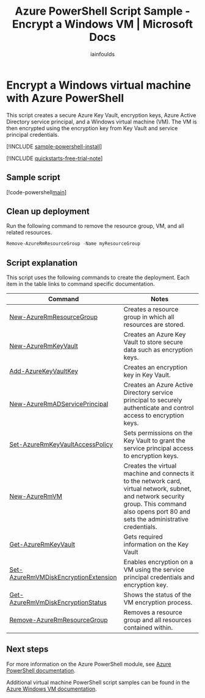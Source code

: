 ﻿---
title: Azure PowerShell Script Sample - Encrypt a Windows VM | Microsoft Docs
description: Azure PowerShell Script Sample - Encrypt a Windows VM 
services: virtual-machines-windows
documentationcenter: virtual-machines
author: iainfoulds
manager: timlt
editor: tysonn
tags: azure-resource-manager

ms.assetid:
ms.service: virtual-machines-windows
ms.devlang: na
ms.topic: sample
ms.tgt_pltfrm: vm-windows
ms.workload: infrastructure
ms.date: 06/02/2017
ms.author: iainfou
---

# Encrypt a Windows virtual machine with Azure PowerShell

This script creates a secure Azure Key Vault, encryption keys, Azure Active Directory service principal, and a Windows virtual machine (VM). The VM is then encrypted using the encryption key from Key Vault and service principal credentials.

[!INCLUDE [sample-powershell-install](../../../includes/sample-powershell-install-no-ssh.md)]

[!INCLUDE [quickstarts-free-trial-note](../../../includes/quickstarts-free-trial-note.md)]

## Sample script

[!code-powershell[main](../../../powershell_scripts/virtual-machine/encrypt-vm/encrypt-windows-vm.ps1 "Encrypt VM disks")]

## Clean up deployment 

Run the following command to remove the resource group, VM, and all related resources.

```powershell
Remove-AzureRmResourceGroup -Name myResourceGroup
```

## Script explanation

This script uses the following commands to create the deployment. Each item in the table links to command specific documentation.

| Command | Notes |
|---|---|
| [New-AzureRmResourceGroup](/powershell/module/azurerm.resources/new-azurermresourcegroup) | Creates a resource group in which all resources are stored. |
| [New-AzureRmKeyVault](/powershell/module/azurerm.keyvault/new-azurermkeyvault) | Creates an Azure Key Vault to store secure data such as encryption keys. |
| [Add-AzureKeyVaultKey](/powershell/module/azurerm.keyvault/add-azurekeyvaultkey) | Creates an encryption key in Key Vault. |
| [New-AzureRmADServicePrincipal](/powershell/module/azurerm.resources/new-azurermadserviceprincipal) | Creates an Azure Active Directory service principal to securely authenticate and control access to encryption keys. |
| [Set-AzureRmKeyVaultAccessPolicy](/powershell/module/azurerm.keyvault/set-azurermkeyvaultaccesspolicy) | Sets permissions on the Key Vault to grant the service principal access to encryption keys. |
| [New-AzureRmVM](/powershell/module/azurerm.compute/new-azurermvm) | Creates the virtual machine and connects it to the network card, virtual network, subnet, and network security group. This command also opens port 80 and sets the administrative credentials. |
| [Get-AzureRmKeyVault](/powershell/module/azurerm.keyvault/get-azurermkeyvault) | Gets required information on the Key Vault |
| [Set-AzureRmVMDiskEncryptionExtension](/powershell/module/azurerm.compute/set-azurermvmdiskencryptionextension) | Enables encryption on a VM using the service principal credentials and encryption key. |
| [Get-AzureRmVmDiskEncryptionStatus](/powershell/module/azurerm.compute/get-azurermvmdiskencryptionstatus) | Shows the status of the VM encryption process. |
| [Remove-AzureRmResourceGroup](/powershell/module/azurerm.resources/remove-azurermresourcegroup) | Removes a resource group and all resources contained within. |

## Next steps

For more information on the Azure PowerShell module, see [Azure PowerShell documentation](/powershell/azure/overview).

Additional virtual machine PowerShell script samples can be found in the [Azure Windows VM documentation](../windows/powershell-samples.md?toc=%2fazure%2fvirtual-machines%2fwindows%2ftoc.json).
